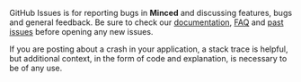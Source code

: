 GitHub Issues is for reporting bugs in **Minced** and discussing features, bugs and general feedback. Be sure to check our [documentation](http://cocoadocs.org/docsets/Minced), [FAQ](https://github.com/hyperoslo/Minced/wiki/FAQ) and [past issues](https://github.com/hyperoslo/Minced/issues?state=closed) before opening any new issues.

If you are posting about a crash in your application, a stack trace is helpful, but additional context, in the form of code and explanation, is necessary to be of any use.
